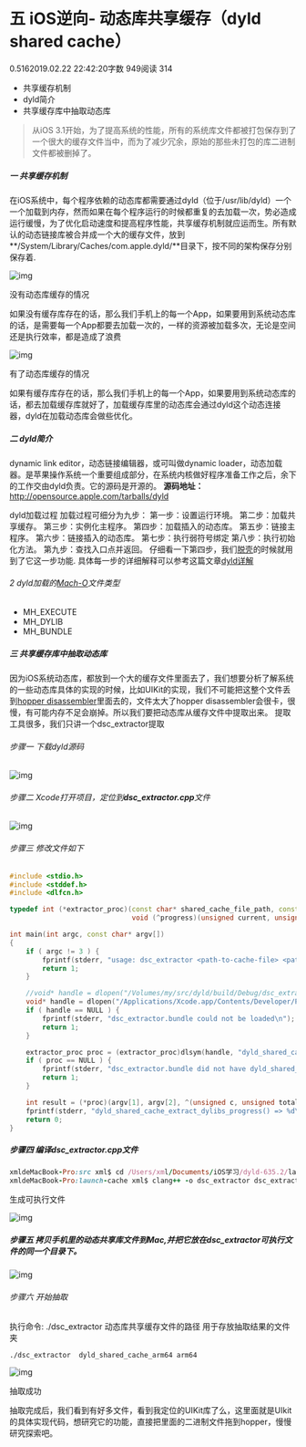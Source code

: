 # 五 iOS逆向- 动态库共享缓存（dyld shared cache）

0.5162019.02.22 22:42:20字数 949阅读 314

- 共享缓存机制
- dyld简介
- 共享缓存库中抽取动态库

> 从iOS 3.1开始，为了提高系统的性能，所有的系统库文件都被打包保存到了一个很大的缓存文件当中，而为了减少冗余，原始的那些未打包的库二进制文件都被删掉了。

##### 一 共享缓存机制

在iOS系统中，每个程序依赖的动态库都需要通过dyld（位于/usr/lib/dyld）一个一个加载到内存，然而如果在每个程序运行的时候都重复的去加载一次，势必造成运行缓慢，为了优化启动速度和提高程序性能，共享缓存机制就应运而生。所有默认的动态链接库被合并成一个大的缓存文件，放到**/System/Library/Caches/com.apple.dyld/**目录下，按不同的架构保存分别保存着.



![img](https://upload-images.jianshu.io/upload_images/1972799-d5df427bdcdc9989.png?imageMogr2/auto-orient/strip|imageView2/2/w/569/format/webp)

没有动态库缓存的情况

如果没有缓存库存在的话，那么我们手机上的每一个App，如果要用到系统动态库的话，是需要每一个App都要去加载一次的，一样的资源被加载多次，无论是空间还是执行效率，都是造成了浪费





![img](https://upload-images.jianshu.io/upload_images/1972799-5006cc81fede27d4.png?imageMogr2/auto-orient/strip|imageView2/2/w/555/format/webp)

有了动态库缓存的情况

如果有缓存库存在的话，那么我们手机上的每一个App，如果要用到系统动态库的话，都去加载缓存库就好了，加载缓存库里的动态库会通过dyld这个动态连接器，dyld在加载动态库会做些优化。

##### 二 dyld简介

dynamic link editor，动态链接编辑器，或可叫做dynamic loader，动态加载器。是苹果操作系统一个重要组成部分，在系统内核做好程序准备工作之后，余下的工作交由dyld负责。它的源码是开源的。
**源码地址：**<http://opensource.apple.com/tarballs/dyld>

dyld加载过程
加载过程可细分为九步：
第一步：设置运行环境。
第二步：加载共享缓存。
第三步：实例化主程序。
第四步：加载插入的动态库。
第五步：链接主程序。
第六步：链接插入的动态库。
第七步：执行弱符号绑定
第八步：执行初始化方法。
第九步：查找入口点并返回。
仔细看一下第四步，我们[脱壳](https://www.jianshu.com/p/31f369f2dbc5)的时候就用到了它这一步功能.
具体每一步的详细解释可以参考这篇文章[dyld详解](https://www.dllhook.com/post/238.html#toc_6)

###### 2 dyld加载的[Mach-O](https://www.jianshu.com/p/44776f7eb2dd)文件类型

- MH_EXECUTE
- MH_DYLIB
- MH_BUNDLE

##### 三 共享缓存库中抽取动态库

因为iOS系统动态库，都放到一个大的缓存文件里面去了，我们想要分析了解系统的一些动态库具体的实现的时候，比如UIKit的实现，我们不可能把这整个文件丢到[hopper disassembler](https://www.jianshu.com/p/20077ceb2f75)里面去的，文件太大了hopper disassembler会很卡，很慢，有可能内存不足会崩掉。所以我们要把动态库从缓存文件中提取出来。
提取工具很多，我们只讲一个dsc_extractor提取

###### 步骤一 下载dyld源码



![img](https://upload-images.jianshu.io/upload_images/1972799-b959d41c09066183.png?imageMogr2/auto-orient/strip|imageView2/2/w/444/format/webp)

###### 步骤二 Xcode打开项目，定位到**dsc_extractor.cpp**文件



![img](https://upload-images.jianshu.io/upload_images/1972799-91d3279a3a898ce0.png?imageMogr2/auto-orient/strip|imageView2/2/w/1000/format/webp)

###### 步骤三 修改文件如下

```cpp
#include <stdio.h>
#include <stddef.h>
#include <dlfcn.h>

typedef int (*extractor_proc)(const char* shared_cache_file_path, const char* extraction_root_path,
                              void (^progress)(unsigned current, unsigned total));

int main(int argc, const char* argv[])
{
    if ( argc != 3 ) {
        fprintf(stderr, "usage: dsc_extractor <path-to-cache-file> <path-to-device-dir>\n");
        return 1;
    }

    //void* handle = dlopen("/Volumes/my/src/dyld/build/Debug/dsc_extractor.bundle", RTLD_LAZY);
    void* handle = dlopen("/Applications/Xcode.app/Contents/Developer/Platforms/iPhoneOS.platform/usr/lib/dsc_extractor.bundle", RTLD_LAZY);
    if ( handle == NULL ) {
        fprintf(stderr, "dsc_extractor.bundle could not be loaded\n");
        return 1;
    }

    extractor_proc proc = (extractor_proc)dlsym(handle, "dyld_shared_cache_extract_dylibs_progress");
    if ( proc == NULL ) {
        fprintf(stderr, "dsc_extractor.bundle did not have dyld_shared_cache_extract_dylibs_progress symbol\n");
        return 1;
    }

    int result = (*proc)(argv[1], argv[2], ^(unsigned c, unsigned total) { printf("%d/%d\n", c, total); } );
    fprintf(stderr, "dyld_shared_cache_extract_dylibs_progress() => %d\n", result);
    return 0;
}
```

##### 步骤四 编译dsc_extractor.cpp文件

```ruby
xmldeMacBook-Pro:src xml$ cd /Users/xml/Documents/iOS学习/dyld-635.2/launch-cache
xmldeMacBook-Pro:launch-cache xml$ clang++ -o dsc_extractor dsc_extractor.cpp
```

生成可执行文件



![img](https://upload-images.jianshu.io/upload_images/1972799-35835a87465c87ce.png?imageMogr2/auto-orient/strip|imageView2/2/w/622/format/webp)

##### 步骤五 拷贝手机里的动态共享库文件到Mac,并把它放在dsc_extractor可执行文件的同一个目录下。



![img](https://upload-images.jianshu.io/upload_images/1972799-d3962c0b82de928d.png?imageMogr2/auto-orient/strip|imageView2/2/w/1011/format/webp)

###### 步骤六 开始抽取

执行命令: ./dsc_extractor 动态库共享缓存文件的路径 用于存放抽取结果的文件夹

```undefined
./dsc_extractor  dyld_shared_cache_arm64 arm64
```



![img](https://upload-images.jianshu.io/upload_images/1972799-7a5d2dca24982fbd.png?imageMogr2/auto-orient/strip|imageView2/2/w/998/format/webp)

抽取成功

抽取完成后，我们看到有好多文件，看到我定位的UIKit库了么，这里面就是UIkit的具体实现代码，想研究它的功能，直接把里面的二进制文件拖到hopper，慢慢研究探索吧。